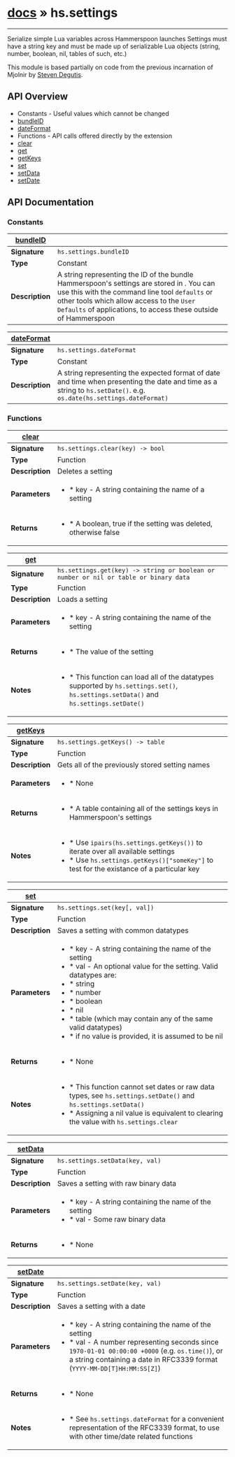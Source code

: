 # [docs](index.md) » hs.settings
---

Serialize simple Lua variables across Hammerspoon launches
Settings must have a string key and must be made up of serializable Lua objects (string, number, boolean, nil, tables of such, etc.)

This module is based partially on code from the previous incarnation of Mjolnir by [Steven Degutis](https://github.com/sdegutis/).


## API Overview
* Constants - Useful values which cannot be changed
 * [bundleID](#bundleID)
 * [dateFormat](#dateFormat)
* Functions - API calls offered directly by the extension
 * [clear](#clear)
 * [get](#get)
 * [getKeys](#getKeys)
 * [set](#set)
 * [setData](#setData)
 * [setDate](#setDate)

## API Documentation

### Constants

| [bundleID](#bundleID)         |                                                                                     |
| --------------------------------------------|-------------------------------------------------------------------------------------|
| **Signature**                               | `hs.settings.bundleID`                                                                    |
| **Type**                                    | Constant                                                                     |
| **Description**                             | A string representing the ID of the bundle Hammerspoon's settings are stored in . You can use this with the command line tool `defaults` or other tools which allow access to the `User Defaults` of applications, to access these outside of Hammerspoon                                                                     |

| [dateFormat](#dateFormat)         |                                                                                     |
| --------------------------------------------|-------------------------------------------------------------------------------------|
| **Signature**                               | `hs.settings.dateFormat`                                                                    |
| **Type**                                    | Constant                                                                     |
| **Description**                             | A string representing the expected format of date and time when presenting the date and time as a string to `hs.setDate()`.  e.g. `os.date(hs.settings.dateFormat)`                                                                     |

### Functions

| [clear](#clear)         |                                                                                     |
| --------------------------------------------|-------------------------------------------------------------------------------------|
| **Signature**                               | `hs.settings.clear(key) -> bool`                                                                    |
| **Type**                                    | Function                                                                     |
| **Description**                             | Deletes a setting                                                                     |
| **Parameters**                              | <ul><li> * key - A string containing the name of a setting</li></ul> |
| **Returns**                                 | <ul><li> * A boolean, true if the setting was deleted, otherwise false</li></ul>          |

| [get](#get)         |                                                                                     |
| --------------------------------------------|-------------------------------------------------------------------------------------|
| **Signature**                               | `hs.settings.get(key) -> string or boolean or number or nil or table or binary data`                                                                    |
| **Type**                                    | Function                                                                     |
| **Description**                             | Loads a setting                                                                     |
| **Parameters**                              | <ul><li> * key - A string containing the name of the setting</li></ul> |
| **Returns**                                 | <ul><li> * The value of the setting</li></ul>          |
| **Notes**                                   | <ul><li> * This function can load all of the datatypes supported by `hs.settings.set()`, `hs.settings.setData()` and `hs.settings.setDate()`</li></ul>                |

| [getKeys](#getKeys)         |                                                                                     |
| --------------------------------------------|-------------------------------------------------------------------------------------|
| **Signature**                               | `hs.settings.getKeys() -> table`                                                                    |
| **Type**                                    | Function                                                                     |
| **Description**                             | Gets all of the previously stored setting names                                                                     |
| **Parameters**                              | <ul><li> * None</li></ul> |
| **Returns**                                 | <ul><li> * A table containing all of the settings keys in Hammerspoon's settings</li></ul>          |
| **Notes**                                   | <ul><li> * Use `ipairs(hs.settings.getKeys())` to iterate over all available settings</li><li> * Use `hs.settings.getKeys()["someKey"]` to test for the existance of a particular key</li></ul>                |

| [set](#set)         |                                                                                     |
| --------------------------------------------|-------------------------------------------------------------------------------------|
| **Signature**                               | `hs.settings.set(key[, val])`                                                                    |
| **Type**                                    | Function                                                                     |
| **Description**                             | Saves a setting with common datatypes                                                                     |
| **Parameters**                              | <ul><li> * key - A string containing the name of the setting</li><li> * val - An optional value for the setting. Valid datatypes are:</li><li>   * string</li><li>   * number</li><li>   * boolean</li><li>   * nil</li><li>   * table (which may contain any of the same valid datatypes)</li><li> * if no value is provided, it is assumed to be nil</li></ul> |
| **Returns**                                 | <ul><li> * None</li></ul>          |
| **Notes**                                   | <ul><li> * This function cannot set dates or raw data types, see `hs.settings.setDate()` and `hs.settings.setData()`</li><li> * Assigning a nil value is equivalent to clearing the value with `hs.settings.clear`</li></ul>                |

| [setData](#setData)         |                                                                                     |
| --------------------------------------------|-------------------------------------------------------------------------------------|
| **Signature**                               | `hs.settings.setData(key, val)`                                                                    |
| **Type**                                    | Function                                                                     |
| **Description**                             | Saves a setting with raw binary data                                                                     |
| **Parameters**                              | <ul><li> * key - A string containing the name of the setting</li><li> * val - Some raw binary data</li></ul> |
| **Returns**                                 | <ul><li> * None</li></ul>          |

| [setDate](#setDate)         |                                                                                     |
| --------------------------------------------|-------------------------------------------------------------------------------------|
| **Signature**                               | `hs.settings.setDate(key, val)`                                                                    |
| **Type**                                    | Function                                                                     |
| **Description**                             | Saves a setting with a date                                                                     |
| **Parameters**                              | <ul><li> * key - A string containing the name of the setting</li><li> * val - A number representing seconds since `1970-01-01 00:00:00 +0000` (e.g. `os.time()`), or a string containing a date in RFC3339 format (`YYYY-MM-DD[T]HH:MM:SS[Z]`)</li></ul> |
| **Returns**                                 | <ul><li> * None</li></ul>          |
| **Notes**                                   | <ul><li> * See `hs.settings.dateFormat` for a convenient representation of the RFC3339 format, to use with other time/date related functions</li></ul>                |

